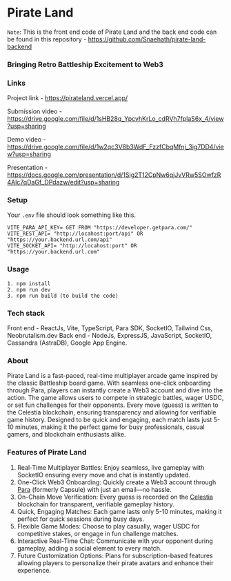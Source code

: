 # Pirate Land

`Note`: This is the front end code of Pirate Land and the back end code can be found in this repository - https://github.com/Snaehath/pirate-land-backend

### Bringing Retro Battleship Excitement to Web3

### Links

Project link - https://pirateland.vercel.app/

Submission video - https://drive.google.com/file/d/1sHB28q_YpcvhKrLo_cdRVh7fplaS6x_4/view?usp=sharing

Demo video - https://drive.google.com/file/d/1w2qc3V8b3WdF_FzzfCbqMfnj_3ig7DD4/view?usp=sharing

Presentation - https://docs.google.com/presentation/d/1Sig2T12CpNw6qjJvVRw5SOwfzR4Alc7qDaGf_DPdazw/edit?usp=sharing

### Setup

Your `.env` file should look something like this.

```
VITE_PARA_API_KEY= GET FROM "https://developer.getpara.com/"
VITE_REST_API= "http://locahost:port/api" OR "https://your.backend.url.com/api"
VITE_SOCKET_API= "http://locahost:port" OR "https://your.backend.url.com"
```

### Usage

```
1. npm install
2. npm run dev
3. npm run build (to build the code)
```

### Tech stack

Front end - ReactJs, Vite, TypeScript, Para SDK, SocketIO, Tailwind Css, Neobrutalism.dev
Back end - NodeJs, ExpressJS, JavaScript, SocketIO, Cassandra (AstraDB), Google App Engine.

### About

Pirate Land is a fast-paced, real-time multiplayer arcade game inspired by the classic Battleship board game. With seamless one-click onboarding through Para, players can instantly create a Web3 account and dive into the action. The game allows users to compete in strategic battles, wager USDC, or set fun challenges for their opponents. Every move (guess) is written to the Celestia blockchain, ensuring transparency and allowing for verifiable game history. Designed to be quick and engaging, each match lasts just 5-10 minutes, making it the perfect game for busy professionals, casual gamers, and blockchain enthusiasts alike.

### Features of Pirate Land

1. Real-Time Multiplayer Battles: Enjoy seamless, live gameplay with SocketIO ensuring every move and chat is instantly updated.
2. One-Click Web3 Onboarding: Quickly create a Web3 account through [Para](https://www.getpara.com/) (formerly Capsule) with just an email—no hassle.
3. On-Chain Move Verification: Every guess is recorded on the [Celestia](https://celestia.org/) blockchain for transparent, verifiable gameplay history.
4. Quick, Engaging Matches: Each game lasts only 5-10 minutes, making it perfect for quick sessions during busy days.
5. Flexible Game Modes: Choose to play casually, wager USDC for competitive stakes, or engage in fun challenge matches.
6. Interactive Real-Time Chat: Communicate with your opponent during gameplay, adding a social element to every match.
7. Future Customization Options: Plans for subscription-based features allowing players to personalize their pirate avatars and enhance their experience.

